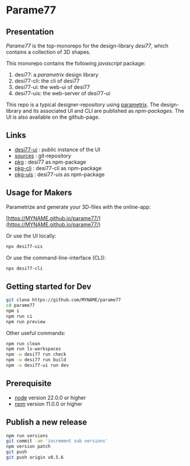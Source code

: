 Parame77
========


Presentation
------------

*Parame77* is the top-monorepo for the design-library *desi77*, which contains a collection of 3D shapes.

This monorepo contains the following *javascript* package:

1. desi77: a *parametrix* design library
2. desi77-cli: the cli of desi77
3. desi77-ui: the web-ui of desi77
4. desi77-uis: the web-server of desi77-ui

This repo is a typical designer-repository using [parametrix](https://charlyoleg2.github.io/parametrix/).
The design-library and its associated UI and CLI are published as *npm-packages*.
The UI is also available on the github-page.


Links
-----

- [desi77-ui](https://MYNAME.github.io/parame77/) : public instance of the UI
- [sources](https://github.com/MYNAME/parame77) : git-repository
- [pkg](https://www.npmjs.com/package/desi77) : desi77 as npm-package
- [pkg-cli](https://www.npmjs.com/package/desi77-cli) : desi77-cli as npm-package
- [pkg-uis](https://www.npmjs.com/package/desi77-uis) : desi77-uis as npm-package


Usage for Makers
----------------

Parametrize and generate your 3D-files with the online-app:

[https://MYNAME.github.io/parame77/](https://MYNAME.github.io/parame77/)

Or use the UI locally:

```bash
npx desi77-uis
```

Or use the command-line-interface (CLI):

```bash
npx desi77-cli
```

Getting started for Dev
-----------------------

```bash
git clone https://github.com/MYNAME/parame77
cd parame77
npm i
npm run ci
npm run preview
```

Other useful commands:
```bash
npm run clean
npm run ls-workspaces
npm -w desi77 run check
npm -w desi77 run build
npm -w desi77-ui run dev
```

Prerequisite
------------

- [node](https://nodejs.org) version 22.0.0 or higher
- [npm](https://docs.npmjs.com/cli/v11/commands/npm) version 11.0.0 or higher


Publish a new release
---------------------

```bash
npm run versions
git commit -am 'increment sub versions'
npm version patch
git push
git push origin v0.5.6
```
